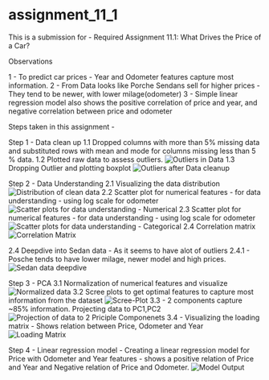# assignment_11_1
This is a submission for - Required Assignment 11.1: What Drives the Price of a Car?

Observations

1 - To predict car prices - Year and Odometer features capture most information.
2 - From Data looks like Porche Sendans sell for higher prices - They tend to be newer, with lower milage(odometer)
3 - Simple linear regression model also shows the positive correlation of price and year, and negative correlation between price and odometer

Steps taken in this assignment - 

Step 1 - Data clean up
1.1 Dropped columns with more than 5% missing data and substituted rows with mean and mode for columns missing less than 5 % data.
1.2 Plotted raw data to assess outliers.
![Outliers in Data](images/boxplot-rawdata.png)
1.3 Dropping Outlier and plotting boxplot 
![Outliers after Data cleanup](images/boxplot-cleandata.png)


Step 2 - Data Understanding 
2.1 Visualizing the data distribution
![Distribution of clean data](images/distribution-cleanup.png)
2.2 Scatter plot for numerical features - for data understanding - using log scale for odometer
![Scatter plots for data understanding - Numerical](images/scatter-plot-numerical.png)
2.3 Scatter plot for numerical features - for data understanding - using log scale for odometer
![Scatter plots for data understanding - Categorical](images/scatter-plot-categorical.png)
2.4 Correlation matrix 
![Correlation Matrix](images/correlation.png)

2.4 Deepdive into Sedan data - As it seems to have alot of outliers
2.4.1 - Posche tends to have lower milage, newer model and high prices.
![Sedan data deepdive](images/boxplots-sedan-cleandata.png)


Step 3 - PCA
3.1 Normalization of numerical features and visualize
![Normalized data](images/normalized-boxplots-price_odo.png)
3.2 Scree plots to get optimal features to capture most information from the dataset
![Scree-Plot](images/screeplots.png)
3.3 - 2 components capture ~85% information. Projecting data to PC1,PC2
![Projection of data to 2 Priciple Componenets](images/PCA.png)
3.4 - Visualizing the loading matrix - Shows relation between Price, Odometer and Year
![Loading Matrix](images/loading-matrix.png)

Step 4 - Linear regression model - Creating a linear regression model for Price with Odometer and Year features - shows a positive relation of Price and Year and Negative relation of Price and Odometer.
![Model Output](images/model-output.png)





